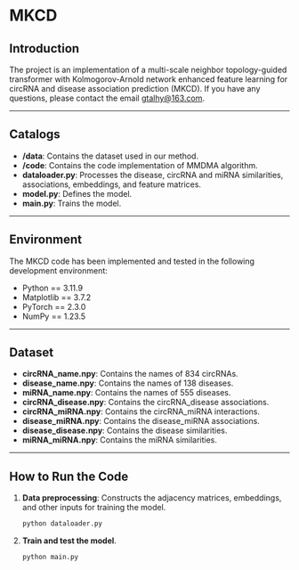 # MKCD  

## Introduction  
The project  is an implementation of a multi-scale neighbor topology-guided transformer with Kolmogorov-Arnold network enhanced feature learning for circRNA and disease association prediction (MKCD). If you have any questions, please contact the email gtalhy@163.com.

---

## Catalogs  
- **/data**: Contains the dataset used in our method.
- **/code**: Contains the code implementation of MMDMA algorithm.
- **dataloader.py**: Processes the disease, circRNA and miRNA similarities, associations, embeddings, and feature matrices.
- **model.py**: Defines the model.
- **main.py**: Trains the model.

---

## Environment  
The MKCD code has been implemented and tested in the following development environment: 

- Python == 3.11.9 
- Matplotlib == 3.7.2
- PyTorch == 2.3.0
- NumPy == 1.23.5
---

## Dataset  
- **circRNA_name.npy**: Contains the names of 834 circRNAs.  
- **disease_name.npy**: Contains the names of 138 diseases.
- **miRNA_name.npy**: Contains the names of 555 diseases.
- **circRNA_disease.npy**: Contains the circRNA_disease associations.  
- **circRNA_miRNA.npy**: Contains the circRNA_miRNA interactions.  
- **disease_miRNA.npy**: Contains the disease_miRNA associations.  
- **disease_disease.npy**: Contains the disease similarities.  
- **miRNA_miRNA.npy**: Contains the miRNA similarities.  

---

## How to Run the Code  
1. **Data preprocessing**: Constructs the adjacency matrices, embeddings, and other inputs for training the model.  
    ```bash
    python dataloader.py
    ```  

2. **Train and test the model**.  
    ```bash
    python main.py
    ```  
